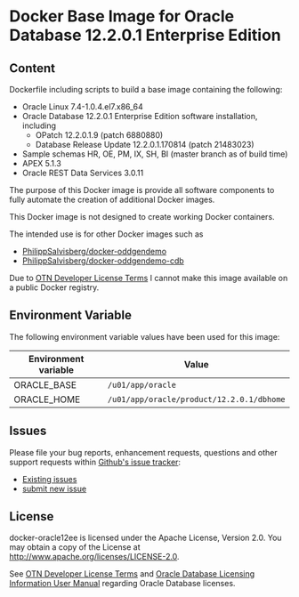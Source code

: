 # Docker Base Image for Oracle Database 12.2.0.1 Enterprise Edition

## Content

Dockerfile including scripts to build a base image containing the following:

* Oracle Linux 7.4-1.0.4.el7.x86_64
* Oracle Database 12.2.0.1 Enterprise Edition software installation, including
  * OPatch 12.2.0.1.9 (patch 6880880)
  * Database Release Update 12.2.0.1.170814 (patch 21483023)
* Sample schemas HR, OE, PM, IX, SH, BI (master branch as of build time)
* APEX 5.1.3
* Oracle REST Data Services 3.0.11

The purpose of this Docker image is provide all software components to fully automate the creation of additional Docker images.

This Docker image is not designed to create working Docker containers.

The intended use is for other Docker images such as

   * [PhilippSalvisberg/docker-oddgendemo](https://github.com/PhilippSalvisberg/docker-oddgendemo)
   * [PhilippSalvisberg/docker-oddgendemo-cdb](https://github.com/PhilippSalvisberg/docker-oddgendemo-cdb)

Due to [OTN Developer License Terms](http://www.oracle.com/technetwork/licenses/standard-license-152015.html) I cannot make this image available on a public Docker registry.

## Environment Variable

The following environment variable values have been used for this image:

Environment variable | Value
-------------------- | -------------
ORACLE_BASE | ```/u01/app/oracle```
ORACLE_HOME | ```/u01/app/oracle/product/12.2.0.1/dbhome```

## Issues

Please file your bug reports, enhancement requests, questions and other support requests within [Github's issue tracker](https://help.github.com/articles/about-issues/):

* [Existing issues](https://github.com/PhilippSalvisberg/docker-oracle12ee/issues)
* [submit new issue](https://github.com/PhilippSalvisberg/docker-oracle12ee/issues/new)

## License

docker-oracle12ee is licensed under the Apache License, Version 2.0. You may obtain a copy of the License at <http://www.apache.org/licenses/LICENSE-2.0>.

See [OTN Developer License Terms](http://www.oracle.com/technetwork/licenses/standard-license-152015.html) and [Oracle Database Licensing Information User Manual](https://docs.oracle.com/database/122/DBLIC/Licensing-Information.htm#DBLIC-GUID-B6113390-9586-46D7-9008-DCC9EDA45AB4) regarding Oracle Database licenses.
